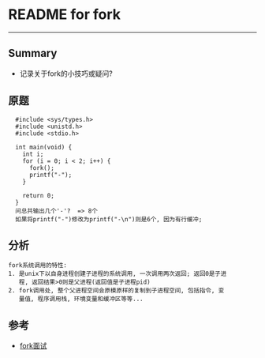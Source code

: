 # **README for fork**
***



## **Summary**
 * 记录关于fork的小技巧或疑问?



## **原题**
      #include <sys/types.h>
      #include <unistd.h>
      #include <stdio.h>

      int main(void) {
        int i;
        for (i = 0; i < 2; i++) {
          fork();
          printf("-");
        }

        return 0;
      }
      问总共输出几个'-'?  => 8个
      如果将printf("-")修改为printf("-\n")则是6个, 因为有行缓冲;




## **分析**
    fork系统调用的特性:
    1. 是unix下以自身进程创建子进程的系统调用, 一次调用两次返回; 返回0是子进
       程, 返回结果>0则是父进程(返回值是子进程pid)
    2. fork调用处, 整个父进程空间会原模原样的复制到子进程空间, 包括指令, 变
       量值, 程序调用栈, 环境变量和缓冲区等等...


## **参考**
 * [fork面试](http://coolshell.cn/articles/7965.html)
